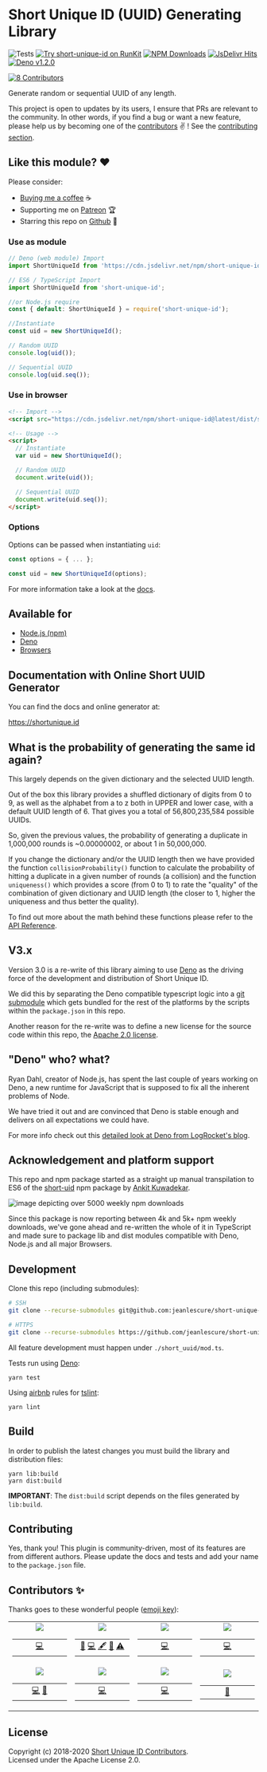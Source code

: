 # Short Unique ID (UUID) Generating Library
![Tests](https://github.com/jeanlescure/short-unique-id/workflows/tests/badge.svg)
[![Try short-unique-id on RunKit](https://badge.runkitcdn.com/short-unique-id.svg)](https://npm.runkit.com/short-unique-id)
[![NPM Downloads](https://img.shields.io/npm/dt/short-unique-id.svg?maxAge=2592000)](https://npmjs.com/package/short-unique-id)
[![JsDelivr Hits](https://data.jsdelivr.com/v1/package/npm/short-unique-id/badge?style=rounded)](https://www.jsdelivr.com/package/npm/short-unique-id)
[![Deno v1.2.0](https://img.shields.io/badge/deno-v1.2.0-green.svg)](https://deno.land)

<!-- ALL-CONTRIBUTORS-BADGE:START - Do not remove or modify this section -->
[![8 Contributors](https://img.shields.io/badge/all_contributors-8-purple.svg)](#contributors)
<!-- ALL-CONTRIBUTORS-BADGE:END -->

Generate random or sequential UUID of any length.

This project is open to updates by its users, I ensure that PRs are relevant to the community.
In other words, if you find a bug or want a new feature, please help us by becoming one of the
[contributors](#contributors-) ✌️ ! See the [contributing section](#contributing).

## Like this module? :heart:

Please consider:

- [Buying me a coffee](https://www.buymeacoffee.com/jeanlescure) :coffee:
- Supporting me on [Patreon](https://www.patreon.com/jeanlescure) :trophy:
- Starring this repo on [Github](https://github.com/jeanlescure/string-crypto) :star2:

### Use as module

```js
// Deno (web module) Import
import ShortUniqueId from 'https://cdn.jsdelivr.net/npm/short-unique-id@latest/short_uuid/mod.ts';

// ES6 / TypeScript Import
import ShortUniqueId from 'short-unique-id';

//or Node.js require
const { default: ShortUniqueId } = require('short-unique-id');

//Instantiate
const uid = new ShortUniqueId();

// Random UUID
console.log(uid());

// Sequential UUID
console.log(uid.seq());
```

### Use in browser

```html
<!-- Import -->
<script src="https://cdn.jsdelivr.net/npm/short-unique-id@latest/dist/short-unique-id.min.js"></script>

<!-- Usage -->
<script>
  // Instantiate
  var uid = new ShortUniqueId();

  // Random UUID
  document.write(uid());

  // Sequential UUID
  document.write(uid.seq());
</script>
```

### Options

Options can be passed when instantiating `uid`:

```js
const options = { ... };

const uid = new ShortUniqueId(options);
```

For more information take a look at the [docs](https://shortunique.id/globals.html#options).

## Available for

- [Node.js (npm)](https://www.npmjs.com/package/short-unique-id)
- [Deno](https://deno.land/x/short_uuid/)
- [Browsers](https://www.jsdelivr.com/package/npm/short-unique-id?path=dist)

## Documentation with Online Short UUID Generator

You can find the docs and online generator at:

<a target="_blank" href="https://shortunique.id">https://shortunique.id</a>

## What is the probability of generating the same id again?

This largely depends on the given dictionary and the selected UUID length.

Out of the box this library provides a shuffled dictionary of digits from
0 to 9, as well as the alphabet from a to z both in UPPER and lower case,
with a default UUID length of 6. That gives you a total of 56,800,235,584
possible UUIDs.

So, given the previous values, the probability of generating a duplicate
in 1,000,000 rounds is ~0.00000002, or about 1 in 50,000,000.

If you change the dictionary and/or the UUID length then we have provided
the function `collisionProbability()` function to calculate the probability
of hitting a duplicate in a given number of rounds (a collision) and the
function `uniqueness()` which provides a score (from 0 to 1) to rate the 
"quality" of the combination of given dictionary and UUID length (the closer
to 1, higher the uniqueness and thus better the quality).

To find out more about the math behind these functions please refer to the
<a target="_blank" href="https://shortunique.id/classes/shortuniqueid.html#collisionprobability">API Reference</a>.


## V3.x

Version 3.0 is a re-write of this library aiming to use [Deno](https://deno.land/) as the driving
force of the development and distribution of Short Unique ID.

We did this by separating the Deno compatible typescript logic into a [git submodule](https://github.com/jeanlescure/short_uuid)
which gets bundled for the rest of the platforms by the scripts within the
`package.json` in this repo.

Another reason for the re-write was to define a new license for the source
code within this repo, the [Apache 2.0 license](http://www.apache.org/licenses/LICENSE-2.0.html).

## "Deno" who? what?

Ryan Dahl, creator of Node.js, has spent the last couple of years working
on Deno, a new runtime for JavaScript that is supposed to fix all the inherent
problems of Node.

We have tried it out and are convinced that Deno is stable enough and
delivers on all expectations we could have.

For more info check out this [detailed look at Deno from LogRocket's blog](https://blog.logrocket.com/what-is-deno/).

## Acknowledgement and platform support

This repo and npm package started as a straight up manual transpilation to ES6 of the [short-uid](https://github.com/serendipious/nodejs-short-uid) npm package by [Ankit Kuwadekar](https://github.com/serendipious/).

![image depicting over 5000 weekly npm downloads](https://raw.githubusercontent.com/jeanlescure/short-unique-id/master/assets/weekly-downloads.png)

Since this package is now reporting between 4k and 5k+ npm weekly downloads, we've gone ahead and re-written the whole of it in TypeScript and made sure to package lib and dist modules compatible with Deno, Node.js and all major Browsers.

## Development

Clone this repo (including submodules):

```sh
# SSH
git clone --recurse-submodules git@github.com:jeanlescure/short-unique-id.git

# HTTPS
git clone --recurse-submodules https://github.com/jeanlescure/short-unique-id.git
```

All feature development must happen under `./short_uuid/mod.ts`.

Tests run using [Deno](https://deno.land/std/testing/):

```
yarn test
```

Using [airbnb](https://github.com/airbnb/javascript/tree/master/packages/eslint-config-airbnb-base) rules for [tslint](https://palantir.github.io/tslint/):

```
yarn lint
```

## Build

In order to publish the latest changes you must build the library and distribution files:

```
yarn lib:build
yarn dist:build
```

**IMPORTANT**: The `dist:build` script depends on the files generated by `lib:build`.

## Contributing

Yes, thank you! This plugin is community-driven, most of its features are from different authors.
Please update the docs and tests and add your name to the `package.json` file.

## Contributors ✨

Thanks goes to these wonderful people ([emoji key](https://allcontributors.org/docs/en/emoji-key)):

<!-- ALL-CONTRIBUTORS-LIST:START - Do not remove or modify this section -->
<!-- prettier-ignore-start -->
<!-- markdownlint-disable -->
<table>
  <tr>
    <td align="center"><a href="https://github.com/serendipious"><img src="https://shortunique.id/assets/contributors/serendipious.svg" /></a><table><tbody><tr><td width="150" align="center"><a href="https://github.com/jeanlescure/short-unique-id/commits?author=serendipious" title="Code">💻</a></td></tr></tbody></table></td>
    <td align="center"><a href="https://jeanlescure.cr"><img src="https://shortunique.id/assets/contributors/jeanlescure.svg" /></a><table><tbody><tr><td width="150" align="center"><a href="#maintenance-jeanlescure" title="Maintenance">🚧</a> <a href="https://github.com/jeanlescure/short-unique-id/commits?author=jeanlescure" title="Code">💻</a> <a href="#content-jeanlescure" title="Content">🖋</a> <a href="https://github.com/jeanlescure/short-unique-id/commits?author=jeanlescure" title="Documentation">📖</a> <a href="https://github.com/jeanlescure/short-unique-id/commits?author=jeanlescure" title="Tests">⚠️</a></td></tr></tbody></table></td>
    <td align="center"><a href="https://dianalu.design"><img src="https://shortunique.id/assets/contributors/dilescure.svg" /></a><table><tbody><tr><td width="150" align="center"><a href="https://github.com/jeanlescure/short_uuid/commits?author=DiLescure" title="Code">💻</a></td></tr></tbody></table></td>
    <td align="center"><a href="https://github.com/EmerLM"><img src="https://shortunique.id/assets/contributors/emerlm.svg" /></a><table><tbody><tr><td width="150" align="center"><a href="https://github.com/jeanlescure/short_uuid/commits?author=EmerLM" title="Code">💻</a></td></tr></tbody></table></td>
    </tr>
    <tr>
    <td align="center"><a href="https://github.com/angelnath26"><img src="https://shortunique.id/assets/contributors/angelnath26.svg" /></a><table><tbody><tr><td width="150" align="center"><a href="https://github.com/jeanlescure/short_uuid/commits?author=angelnath26" title="Code">💻</a> <a href="https://github.com/jeanlescure/short_uuid/pulls?q=is%3Apr+reviewed-by%3Aangelnath26" title="Reviewed Pull Requests">👀</a></td></tr></tbody></table></td>
    <td align="center"><a href="https://twitter.com/jeffturcotte"><img src="https://shortunique.id/assets/contributors/jeffturcotte.svg" /></a><table><tbody><tr><td width="150" align="center"><a href="https://github.com/jeanlescure/short-unique-id/commits?author=jeffturcotte" title="Code">💻</a></td></tr></tbody></table></td>
    <td align="center"><a href="https://github.com/neversun"><img src="https://shortunique.id/assets/contributors/neversun.svg" /></a><table><tbody><tr><td width="150" align="center"><a href="https://github.com/jeanlescure/short-unique-id/commits?author=neversun" title="Code">💻</a></td></tr></tbody></table></td>
    <td align="center"><a href="https://github.com/ekelvin"><img src="https://shortunique.id/assets/contributors/ekelvin.svg" /></a><table><tbody><tr><td width="150" align="center"><a href="https://github.com/jeanlescure/short-unique-id/issues/19" title="Ideas, Planning, & Feedback">🤔</a></td></tr></tbody></table></td>
  </tr>
</table>

<!-- markdownlint-enable -->
<!-- prettier-ignore-end -->
<!-- ALL-CONTRIBUTORS-LIST:END -->

## License

Copyright (c) 2018-2020 [Short Unique ID Contributors](https://github.com/jeanlescure/short-unique-id/#contributors-).<br/>
Licensed under the Apache License 2.0.
